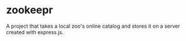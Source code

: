 # zookeepr
A project that takes a local zoo's online catalog and stores it on a server created with express.js.
